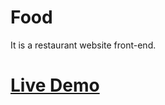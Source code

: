 # Food
It is a restaurant website front-end.
# <a href = "https://aahmad721412.github.io/Food/"> Live Demo </a>
